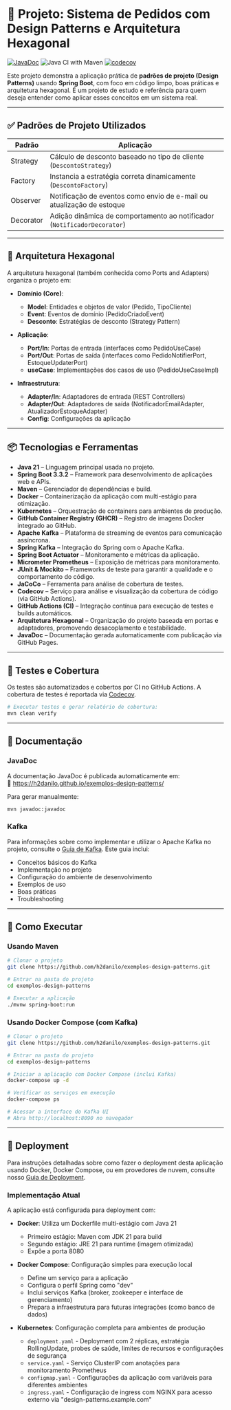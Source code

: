 # 🧠 Projeto: Sistema de Pedidos com Design Patterns e Arquitetura Hexagonal

[![JavaDoc](https://img.shields.io/badge/docs-javadoc-blue.svg)](https://h2danilo.github.io/exemplos-design-patterns/)
![Java CI with Maven](https://github.com/h2danilo/exemplos-design-patterns/actions/workflows/build.yml/badge.svg)
[![codecov](https://codecov.io/gh/h2danilo/exemplos-design-patterns/branch/main/graph/badge.svg)](https://codecov.io/gh/h2danilo/exemplos-design-patterns)

Este projeto demonstra a aplicação prática de **padrões de projeto (Design Patterns)** usando **Spring Boot**, com foco em código limpo, boas práticas e arquitetura hexagonal. É um projeto de estudo e referência para quem deseja entender como aplicar esses conceitos em um sistema real.

---

## ✅ Padrões de Projeto Utilizados

| Padrão     | Aplicação                                                                 |
|------------|---------------------------------------------------------------------------|
| Strategy   | Cálculo de desconto baseado no tipo de cliente (`DescontoStrategy`)      |
| Factory    | Instancia a estratégia correta dinamicamente (`DescontoFactory`)         |
| Observer   | Notificação de eventos como envio de e-mail ou atualização de estoque    |
| Decorator  | Adição dinâmica de comportamento ao notificador (`NotificadorDecorator`) |

---

## 🧱 Arquitetura Hexagonal

A arquitetura hexagonal (também conhecida como Ports and Adapters) organiza o projeto em:

- **Domínio (Core)**: 
  - **Model**: Entidades e objetos de valor (Pedido, TipoCliente)
  - **Event**: Eventos de domínio (PedidoCriadoEvent)
  - **Desconto**: Estratégias de desconto (Strategy Pattern)

- **Aplicação**:
  - **Port/In**: Portas de entrada (interfaces como PedidoUseCase)
  - **Port/Out**: Portas de saída (interfaces como PedidoNotifierPort, EstoqueUpdaterPort)
  - **useCase**: Implementações dos casos de uso (PedidoUseCaseImpl)

- **Infraestrutura**:
  - **Adapter/In**: Adaptadores de entrada (REST Controllers)
  - **Adapter/Out**: Adaptadores de saída (NotificadorEmailAdapter, AtualizadorEstoqueAdapter)
  - **Config**: Configurações da aplicação

---

## 📦 Tecnologias e Ferramentas

- **Java 21** – Linguagem principal usada no projeto.
- **Spring Boot 3.3.2** – Framework para desenvolvimento de aplicações web e APIs.
- **Maven** – Gerenciador de dependências e build.
- **Docker** – Containerização da aplicação com multi-estágio para otimização.
- **Kubernetes** – Orquestração de containers para ambientes de produção.
- **GitHub Container Registry (GHCR)** – Registro de imagens Docker integrado ao GitHub.
- **Apache Kafka** – Plataforma de streaming de eventos para comunicação assíncrona.
- **Spring Kafka** – Integração do Spring com o Apache Kafka.
- **Spring Boot Actuator** – Monitoramento e métricas da aplicação.
- **Micrometer Prometheus** – Exposição de métricas para monitoramento.
- **JUnit & Mockito** – Frameworks de teste para garantir a qualidade e o comportamento do código.
- **JaCoCo** – Ferramenta para análise de cobertura de testes.
- **Codecov** – Serviço para análise e visualização da cobertura de código (via GitHub Actions).
- **GitHub Actions (CI)** – Integração contínua para execução de testes e builds automáticos.
- **Arquitetura Hexagonal** – Organização do projeto baseada em portas e adaptadores, promovendo desacoplamento e testabilidade.
- **JavaDoc** – Documentação gerada automaticamente com publicação via GitHub Pages.

---

## 🧪 Testes e Cobertura

Os testes são automatizados e cobertos por CI no GitHub Actions. A cobertura de testes é reportada via [Codecov](https://codecov.io/gh/h2danilo/exemplos-design-patterns).

```bash
# Executar testes e gerar relatório de cobertura:
mvn clean verify
```

---

## 📄 Documentação

### JavaDoc

A documentação JavaDoc é publicada automaticamente em:  
🔗 https://h2danilo.github.io/exemplos-design-patterns/

Para gerar manualmente:

```bash
mvn javadoc:javadoc
```

### Kafka

Para informações sobre como implementar e utilizar o Apache Kafka no projeto, consulte o [Guia de Kafka](./docs/kafka-guide.md). Este guia inclui:

- Conceitos básicos do Kafka
- Implementação no projeto
- Configuração do ambiente de desenvolvimento
- Exemplos de uso
- Boas práticas
- Troubleshooting

---

## 🚀 Como Executar

### Usando Maven

```bash
# Clonar o projeto
git clone https://github.com/h2danilo/exemplos-design-patterns.git

# Entrar na pasta do projeto
cd exemplos-design-patterns

# Executar a aplicação
./mvnw spring-boot:run
```

### Usando Docker Compose (com Kafka)

```bash
# Clonar o projeto
git clone https://github.com/h2danilo/exemplos-design-patterns.git

# Entrar na pasta do projeto
cd exemplos-design-patterns

# Iniciar a aplicação com Docker Compose (inclui Kafka)
docker-compose up -d

# Verificar os serviços em execução
docker-compose ps

# Acessar a interface do Kafka UI
# Abra http://localhost:8090 no navegador
```

---

## 🐳 Deployment

Para instruções detalhadas sobre como fazer o deployment desta aplicação usando Docker, Docker Compose, ou em provedores de nuvem, consulte nosso [Guia de Deployment](./docs/deployment-guide.md).

### Implementação Atual

A aplicação está configurada para deployment com:

- **Docker**: Utiliza um Dockerfile multi-estágio com Java 21
  - Primeiro estágio: Maven com JDK 21 para build
  - Segundo estágio: JRE 21 para runtime (imagem otimizada)
  - Expõe a porta 8080

- **Docker Compose**: Configuração simples para execução local
  - Define um serviço para a aplicação
  - Configura o perfil Spring como "dev"
  - Inclui serviços Kafka (broker, zookeeper e interface de gerenciamento)
  - Prepara a infraestrutura para futuras integrações (como banco de dados)

- **Kubernetes**: Configuração completa para ambientes de produção
  - `deployment.yaml` - Deployment com 2 réplicas, estratégia RollingUpdate, probes de saúde, limites de recursos e configurações de segurança
  - `service.yaml` - Serviço ClusterIP com anotações para monitoramento Prometheus
  - `configmap.yaml` - Configurações da aplicação com variáveis para diferentes ambientes
  - `ingress.yaml` - Configuração de ingress com NGINX para acesso externo via "design-patterns.example.com"
